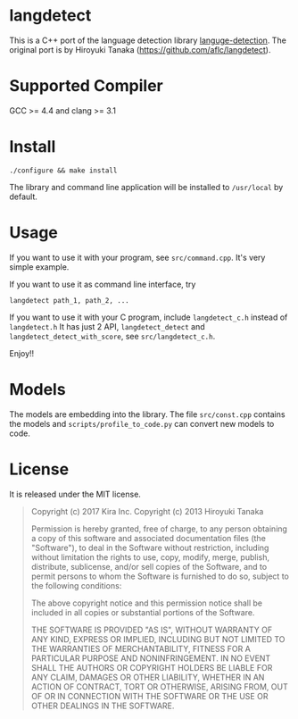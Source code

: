 langdetect
==========

This is a C++ port of the language detection library [languge-detection](https://code.google.com/p/language-detection/). The original port is 
by Hiroyuki Tanaka (https://github.com/aflc/langdetect).

Supported Compiler
==================

GCC >= 4.4 and clang >= 3.1

Install
=======

```
./configure && make install
```

The library and command line application will be installed to `/usr/local` by 
default.

Usage
=====

If you want to use it with your program, see `src/command.cpp`. It's very simple example.

If you want to use it as command line interface, try

```
langdetect path_1, path_2, ...
```

If you want to use it with your C program, include `langdetect_c.h` instead of `langdetect.h`
It has just 2 API, `langdetect_detect` and `langdetect_detect_with_score`, see `src/langdetect_c.h`.

Enjoy!!

Models
======
The models are embedding into the library. The file `src/const.cpp` contains
the models and `scripts/profile_to_code.py` can convert new models to code.

License
=======

It is released under the MIT license.


> Copyright (c) 2017 Kira Inc.
> Copyright (c) 2013 Hiroyuki Tanaka
>
> Permission is hereby granted, free of charge, to any person obtaining a copy of this software and associated documentation files (the "Software"), to deal in the Software without restriction, including without limitation the rights to use, copy, modify, merge, publish, distribute, sublicense, and/or sell copies of the Software, and to permit persons to whom the Software is furnished to do so, subject to the following conditions:
>
> The above copyright notice and this permission notice shall be included in all copies or substantial portions of the Software.
>
> THE SOFTWARE IS PROVIDED "AS IS", WITHOUT WARRANTY OF ANY KIND, EXPRESS OR IMPLIED, INCLUDING BUT NOT LIMITED TO THE WARRANTIES OF MERCHANTABILITY, FITNESS FOR A PARTICULAR PURPOSE AND NONINFRINGEMENT. IN NO EVENT SHALL THE AUTHORS OR COPYRIGHT HOLDERS BE LIABLE FOR ANY CLAIM, DAMAGES OR OTHER LIABILITY, WHETHER IN AN ACTION OF CONTRACT, TORT OR OTHERWISE, ARISING FROM, OUT OF OR IN CONNECTION WITH THE SOFTWARE OR THE USE OR OTHER DEALINGS IN THE SOFTWARE.
